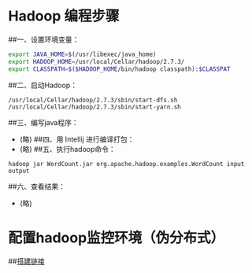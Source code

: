 # Hadoop 编程步骤

##一、设置环境变量：
```sh
export JAVA_HOME=$(/usr/libexec/java_home)
export HADOOP_HOME=/usr/local/Cellar/hadoop/2.7.3/
export CLASSPATH=$($HADOOP_HOME/bin/hadoop classpath):$CLASSPAT
```
##二、启动Hadoop：
```
/usr/local/Cellar/hadoop/2.7.3/sbin/start-dfs.sh
/usr/local/Cellar/hadoop/2.7.3/sbin/start-yarn.sh
```
##三、编写java程序：
  - (略)
##四、用 Intellij 进行编译打包：
  - (略)
##五、执行hadoop命令：
```
hadoop jar WordCount.jar org.apache.hadoop.examples.WordCount input output
```
##六、查看结果：
 - (略)

# 配置hadoop监控环境（伪分布式）
##[搭建链接](http://www.powerxing.com/install-hadoop/)
  
